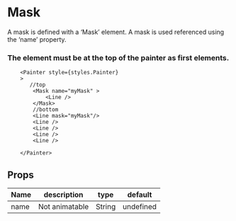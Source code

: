 # Mask

A mask is defined with a ‘Mask’ element. A mask is used referenced using the ‘name’ property.

### The element must be at the top of the painter as first elements. ###

```JS
    <Painter style={styles.Painter} 
    >       
       //top
        <Mask name="myMask" >
            <Line />
        </Mask>   
        //bottom
        <Line mask="myMask"/>
        <Line />
        <Line />
        <Line />
        <Line />

    </Painter>
```

## Props

| Name | description | type | default |
| --- | --- | --- | --- |
| name | Not animatable | String | undefined |



